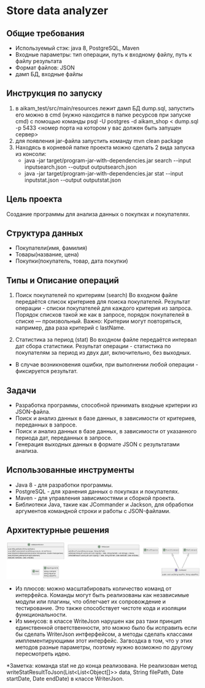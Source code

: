 # Store data analyzer

## Общие требования
* Используемый стэк: java 8, PostgreSQL, Maven
* Входные параметры: тип операции, путь к входному файлу, путь к файлу результата
* Формат файлов: JSON
* дамп БД, входные файлы

## Инструкция по запуску

1. в aikam_test/src/main/resources лежит дамп БД dump.sql, запустить его можно в cmd (нужно находится в папке ресурсов при запуске cmd) с помощью команды psql -U postgres -d aikam_shop < dump.sql -p 5433 <номер порта на котором у вас должен быть запущен сервер>
2. для появления jar-файла запустить команду mvn clean package
3. Находясь в корневой папке проекта можно сделать 2 вида запуска из консоли:
   * java -jar target/program-jar-with-dependencies.jar search --input inputsearch.json --output outputsearch.json
   * java -jar target/program-jar-with-dependencies.jar stat --input inputstat.json --output outputstat.json

## Цель проекта
Создание программы для анализа данных о покупках и покупателях.

## Структура данных

* Покупатели(имя, фамилия)
* Товары(название, цена)
* Покупки(покупатель, товар, дата покупки)

## Типы и Описание операций

1. Поиск покупателей по критериям (search)
Во входном файле передаётся список критериев для поиска покупателей. Результат операции - списки покупателей для каждого критерия из запроса. Порядок списков такой же как в запросе, порядок покупателей в списке — произвольный.
Важно: Критерии могут повторяться, например, два раза критерий с lastName.

2. Статистика за период (stat)
Во входном файле передаётся интервал дат сбора статистики. Результат операции - статистика по покупателям за период из двух дат, включительно, без выходных.

* В случае возникновения ошибки, при выполнении любой операции - фиксируется результат.

## Задачи
* Разработка программы, способной принимать входные критерии из JSON-файла.
* Поиск и анализ данных в базе данных, в зависимости от критериев, переданных в запросе.
* Поиск и анализ данных в базе данных, в зависимости от указанного периода дат, переданных в запросе.
* Генерация выходных данных в формате JSON с результатами анализа.

## Использованные инструменты
* Java 8 - для разработки программы.
* PostgreSQL - для хранения данных о покупках и покупателях.
* Maven - для управления зависимостями и сборкой проекта.
* Библиотеки Java, такие как JCommander и Jackson, для обработки аргументов командной строки и работы с JSON-файлами.

## Архитектурные решения
![архитектурные решения](https://github.com/victoria-kirichenko/aikam_test/blob/main/aikam_test/Diagrams.png)

* Из плюсов: можно масштабировать количество команд от интерфейса. Команды могут быть реализованы как независимые модули или плагины, что облегчает их сопровождение и тестирование. Это также способствует чистоте кода и изоляции функциональности.
* Из минусов: в классе WriteJson нарушен как раз таки принцип единственной ответственности, это можно было бы исправить если бы сделать WriterJson интферфейсом, а методы сделать классами имплементирующими этот интерфейс. Загвоздка в том, что у этих методов разные параметры, поэтому нужно возможно по другому пересмотреть идею.

*Заметка: команда stat не до конца реализована. Не реализован метод writeStatResultToJson(List<List<Object[]>> data, String filePath, Date startDate, Date endDate) в классе WriterJson. 
